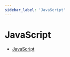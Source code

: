 ```yaml
---
sidebar_label: 'JavaScript'
---
```


# JavaScript

- [JavaScript](https://apriil15.notion.site/JavaScript-6640bbed88484c0aad19abb4431c7986)
